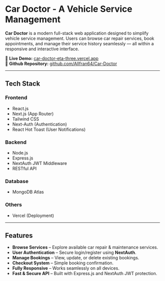 # Car Doctor - A Vehicle Service Management

**Car Doctor** is a modern full-stack web application designed to simplify vehicle service management. Users can browse car repair services, book appointments, and manage their service history seamlessly — all within a responsive and interactive interface.

🔗 **Live Demo:** [car-doctor-eta-three.vercel.app](https://car-doctor-eta-three.vercel.app/)  
📂 **Github Repository:** [github.com/AlIfran64/Car-Doctor](https://github.com/AlIfran64/Car-Doctor)

---

## Tech Stack

### **Frontend**
- React.js
- Next.js (App Router)
- Tailwind CSS
- Next-Auth (Authentication)
- React Hot Toast (User Notifications)

### **Backend**
- Node.js
- Express.js
- NextAuth JWT Middleware
- RESTful API

### **Database**
- MongoDB Atlas

### **Others**
- Vercel (Deployment)

---

## Features

- **Browse Services** – Explore available car repair & maintenance services.  
- **User Authentication** – Secure login/register using **NextAuth**.    
- **Manage Bookings** – View, update, or delete existing bookings.  
- **Checkout System** – Simple booking confirmation.  
- **Fully Responsive** – Works seamlessly on all devices.  
- **Fast & Secure API** – Built with Express.js and NextAuth JWT protection.


